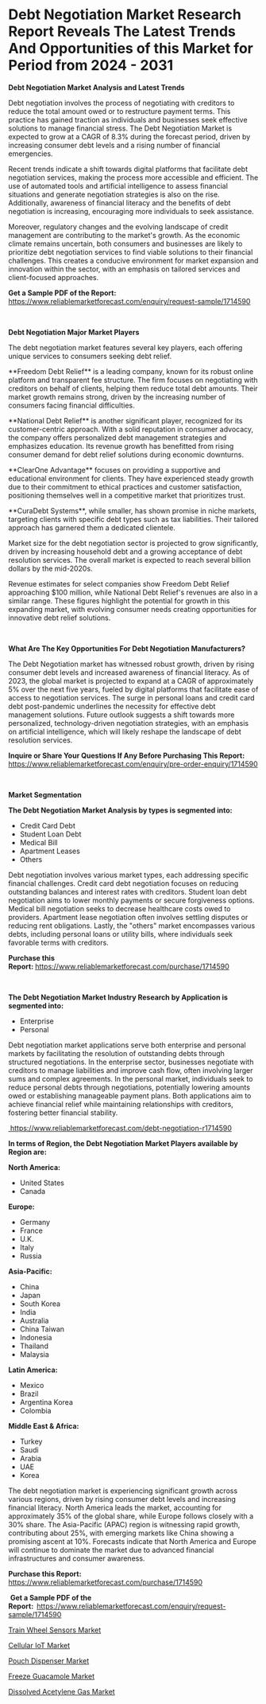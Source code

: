 <p><h1>Debt Negotiation Market Research Report Reveals The Latest Trends And Opportunities of this Market for Period from 2024 - 2031</h1></p><p><strong>Debt Negotiation Market Analysis and Latest Trends</strong></p>
<p><p>Debt negotiation involves the process of negotiating with creditors to reduce the total amount owed or to restructure payment terms. This practice has gained traction as individuals and businesses seek effective solutions to manage financial stress. The Debt Negotiation Market is expected to grow at a CAGR of 8.3% during the forecast period, driven by increasing consumer debt levels and a rising number of financial emergencies. </p><p>Recent trends indicate a shift towards digital platforms that facilitate debt negotiation services, making the process more accessible and efficient. The use of automated tools and artificial intelligence to assess financial situations and generate negotiation strategies is also on the rise. Additionally, awareness of financial literacy and the benefits of debt negotiation is increasing, encouraging more individuals to seek assistance.</p><p>Moreover, regulatory changes and the evolving landscape of credit management are contributing to the market's growth. As the economic climate remains uncertain, both consumers and businesses are likely to prioritize debt negotiation services to find viable solutions to their financial challenges. This creates a conducive environment for market expansion and innovation within the sector, with an emphasis on tailored services and client-focused approaches.</p></p>
<p><strong>Get a Sample PDF of the Report:&nbsp;</strong> <a href="https://www.reliablemarketforecast.com/enquiry/request-sample/1714590?utm_campaign=1724&utm_medium=2&utm_source=Github&utm_content=ia&utm_term=22102024&utm_id=debt-negotiation">https://www.reliablemarketforecast.com/enquiry/request-sample/1714590</a></p>
<p>&nbsp;</p>
<p><strong>Debt Negotiation Major Market Players</strong></p>
<p><p>The debt negotiation market features several key players, each offering unique services to consumers seeking debt relief. </p><p>**Freedom Debt Relief** is a leading company, known for its robust online platform and transparent fee structure. The firm focuses on negotiating with creditors on behalf of clients, helping them reduce total debt amounts. Their market growth remains strong, driven by the increasing number of consumers facing financial difficulties.</p><p>**National Debt Relief** is another significant player, recognized for its customer-centric approach. With a solid reputation in consumer advocacy, the company offers personalized debt management strategies and emphasizes education. Its revenue growth has benefitted from rising consumer demand for debt relief solutions during economic downturns.</p><p>**ClearOne Advantage** focuses on providing a supportive and educational environment for clients. They have experienced steady growth due to their commitment to ethical practices and customer satisfaction, positioning themselves well in a competitive market that prioritizes trust.</p><p>**CuraDebt Systems**, while smaller, has shown promise in niche markets, targeting clients with specific debt types such as tax liabilities. Their tailored approach has garnered them a dedicated clientele.</p><p>Market size for the debt negotiation sector is projected to grow significantly, driven by increasing household debt and a growing acceptance of debt resolution services. The overall market is expected to reach several billion dollars by the mid-2020s.</p><p>Revenue estimates for select companies show Freedom Debt Relief approaching $100 million, while National Debt Relief's revenues are also in a similar range. These figures highlight the potential for growth in this expanding market, with evolving consumer needs creating opportunities for innovative debt relief solutions.</p></p>
<p>&nbsp;</p>
<p><strong>What Are The Key Opportunities For Debt Negotiation Manufacturers?</strong></p>
<p><p>The Debt Negotiation market has witnessed robust growth, driven by rising consumer debt levels and increased awareness of financial literacy. As of 2023, the global market is projected to expand at a CAGR of approximately 5% over the next five years, fueled by digital platforms that facilitate ease of access to negotiation services. The surge in personal loans and credit card debt post-pandemic underlines the necessity for effective debt management solutions. Future outlook suggests a shift towards more personalized, technology-driven negotiation strategies, with an emphasis on artificial intelligence, which will likely reshape the landscape of debt resolution services.</p></p>
<p><strong>Inquire or Share Your Questions If Any Before Purchasing This Report:</strong> <a href="https://www.reliablemarketforecast.com/enquiry/pre-order-enquiry/1714590?utm_campaign=1724&utm_medium=2&utm_source=Github&utm_content=ia&utm_term=22102024&utm_id=debt-negotiation">https://www.reliablemarketforecast.com/enquiry/pre-order-enquiry/1714590</a></p>
<p>&nbsp;</p>
<p><strong>Market Segmentation</strong></p>
<p><strong>The Debt Negotiation Market Analysis by types is segmented into:</strong></p>
<p><ul><li>Credit Card Debt</li><li>Student Loan Debt</li><li>Medical Bill</li><li>Apartment Leases</li><li>Others</li></ul></p>
<p><p>Debt negotiation involves various market types, each addressing specific financial challenges. Credit card debt negotiation focuses on reducing outstanding balances and interest rates with creditors. Student loan debt negotiation aims to lower monthly payments or secure forgiveness options. Medical bill negotiation seeks to decrease healthcare costs owed to providers. Apartment lease negotiation often involves settling disputes or reducing rent obligations. Lastly, the "others" market encompasses various debts, including personal loans or utility bills, where individuals seek favorable terms with creditors.</p></p>
<p><strong>Purchase this Report:&nbsp;</strong><a href="https://www.reliablemarketforecast.com/purchase/1714590?utm_campaign=1724&utm_medium=2&utm_source=Github&utm_content=ia&utm_term=22102024&utm_id=debt-negotiation">https://www.reliablemarketforecast.com/purchase/1714590</a></p>
<p>&nbsp;</p>
<p><strong>The Debt Negotiation Market Industry Research by Application is segmented into:</strong></p>
<p><ul><li>Enterprise</li><li>Personal</li></ul></p>
<p><p>Debt negotiation market applications serve both enterprise and personal markets by facilitating the resolution of outstanding debts through structured negotiations. In the enterprise sector, businesses negotiate with creditors to manage liabilities and improve cash flow, often involving larger sums and complex agreements. In the personal market, individuals seek to reduce personal debts through negotiations, potentially lowering amounts owed or establishing manageable payment plans. Both applications aim to achieve financial relief while maintaining relationships with creditors, fostering better financial stability.</p></p>
<p><a href="https://www.reliablemarketforecast.com/debt-negotiation-r1714590?utm_campaign=1724&utm_medium=2&utm_source=Github&utm_content=ia&utm_term=22102024&utm_id=debt-negotiation">&nbsp;https://www.reliablemarketforecast.com/debt-negotiation-r1714590</a></p>
<p><strong>In terms of Region, the Debt Negotiation Market Players available by Region are:</strong></p>
<p>
    <p> <strong> North America: </strong>
        <ul>
            <li>United States</li>
            <li>Canada</li>
        </ul>
        </p> 
    <p> <strong> Europe: </strong>
        <ul>
            <li>Germany</li>
            <li>France</li>
            <li>U.K.</li>
            <li>Italy</li>
            <li>Russia</li>
        </ul>
        </p> 
    <p> <strong> Asia-Pacific: </strong>
        <ul>
            <li>China</li>
            <li>Japan</li>
            <li>South Korea</li>
            <li>India</li>
            <li>Australia</li>
            <li>China Taiwan</li>
            <li>Indonesia</li>
            <li>Thailand</li>
            <li>Malaysia</li>
        </ul>
        </p> 
    <p> <strong> Latin America: </strong>
        <ul>
            <li>Mexico</li>
            <li>Brazil</li>
            <li>Argentina Korea</li>
            <li>Colombia</li>
        </ul>
        </p> 
    <p> <strong> Middle East & Africa: </strong>
        <ul>
            <li>Turkey</li>
            <li>Saudi</li>
            <li>Arabia</li>
            <li>UAE</li>
            <li>Korea</li>
        </ul>
    </p>
    </p>
<p><p>The debt negotiation market is experiencing significant growth across various regions, driven by rising consumer debt levels and increasing financial literacy. North America leads the market, accounting for approximately 35% of the global share, while Europe follows closely with a 30% share. The Asia-Pacific (APAC) region is witnessing rapid growth, contributing about 25%, with emerging markets like China showing a promising ascent at 10%. Forecasts indicate that North America and Europe will continue to dominate the market due to advanced financial infrastructures and consumer awareness.</p></p>
<p><strong>Purchase this Report: </strong><a href="https://www.reliablemarketforecast.com/purchase/1714590?utm_campaign=1724&utm_medium=2&utm_source=Github&utm_content=ia&utm_term=22102024&utm_id=debt-negotiation">https://www.reliablemarketforecast.com/purchase/1714590</a></p>
<p>&nbsp;<strong>Get a Sample PDF of the Report:&nbsp;&nbsp;</strong><a href="https://www.reliablemarketforecast.com/enquiry/request-sample/1714590?utm_campaign=1724&utm_medium=2&utm_source=Github&utm_content=ia&utm_term=22102024&utm_id=debt-negotiation">https://www.reliablemarketforecast.com/enquiry/request-sample/1714590</a></p>
<p><strong></strong></p>
<p><p><a href="https://github.com/DianaWilson796/Market-Research-Report-List-1/blob/main/train-wheel-sensors-market.md?utm_campaign=1724&utm_medium=2&utm_source=Github&utm_content=ia&utm_term=22102024&utm_id=debt-negotiation">Train Wheel Sensors Market</a></p><p><a href="https://www.linkedin.com/pulse/deep-dive-cellular-iot-market-itstrends-segmentation-competitive-x1qdf?utm_campaign=1724&utm_medium=2&utm_source=Github&utm_content=ia&utm_term=22102024&utm_id=debt-negotiation">Cellular IoT Market</a></p><p><a href="https://www.linkedin.com/pulse/pioneering-growth-analyzing-global-pouch-dispenser-market-xresc?utm_campaign=1724&utm_medium=2&utm_source=Github&utm_content=ia&utm_term=22102024&utm_id=debt-negotiation">Pouch Dispenser Market</a></p><p><a href="https://www.linkedin.com/pulse/freeze-guacamole-market-outlook-share-analysis-growth-trends-dgxaf?utm_campaign=1724&utm_medium=2&utm_source=Github&utm_content=ia&utm_term=22102024&utm_id=debt-negotiation">Freeze Guacamole Market</a></p><p><a href="https://www.linkedin.com/pulse/dissolved-acetylene-gas-market-outlook-complete-industry-analysis-9qwrf?utm_campaign=1724&utm_medium=2&utm_source=Github&utm_content=ia&utm_term=22102024&utm_id=debt-negotiation">Dissolved Acetylene Gas Market</a></p></p>